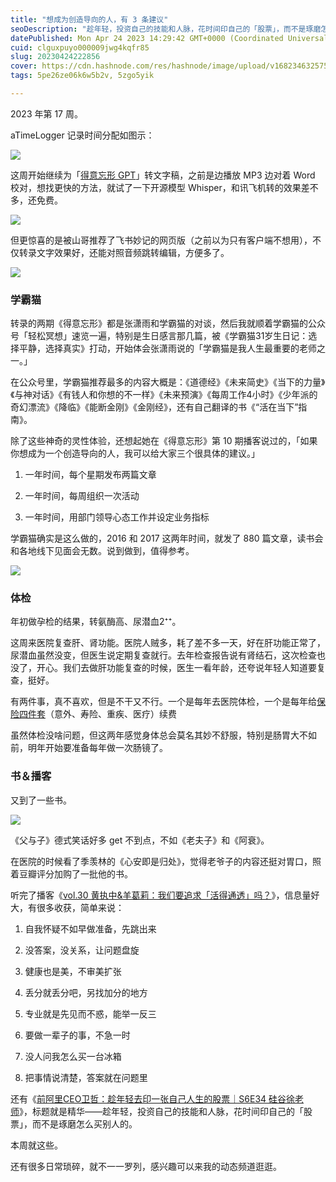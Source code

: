 ```yaml
---
title: "想成为创造导向的人，有 3 条建议"
seoDescription: "趁年轻，投资自己的技能和人脉，花时间印自己的「股票」，而不是琢磨怎么买别人的。"
datePublished: Mon Apr 24 2023 14:29:42 GMT+0000 (Coordinated Universal Time)
cuid: clguxpuyo000009jwg4kqfr85
slug: 20230424222856
cover: https://cdn.hashnode.com/res/hashnode/image/upload/v1682346325750/0717fcd1-b59c-45e9-9213-9aedbe46a62c.jpeg
tags: 5pe26ze06k6w5b2v, 5zgo5yik

---
```


2023 年第 17 周。

aTimeLogger 记录时间分配如图示：

![](https://cdn.hashnode.com/res/hashnode/image/upload/v1682346322762/aa4e43a1-9613-4b10-bec1-9148318caefd.jpeg)

这周开始继续为「[得意忘形 GPT](http://mp.weixin.qq.com/s?__biz=MzI3MzU5MDA1OQ==&mid=2247487628&idx=1&sn=f7cb4217d3b8d08047d0395c16f6c09e&chksm=eb21a2c8dc562bde4cc4f5b6131f291b6efc47079d16008b483ee3d4c8e86da072db2fc5e592&scene=21#wechat_redirect)」转文字稿，之前是边播放 MP3 边对着 Word 校对，想找更快的方法，就试了一下开源模型 Whisper，和讯飞机转的效果差不多，还免费。

![](https://cdn.hashnode.com/res/hashnode/image/upload/v1682346368360/28dbbe1d-7256-4e86-9137-4e2d9208924d.jpeg)

但更惊喜的是被山哥推荐了飞书妙记的网页版（之前以为只有客户端不想用），不仅转录文字效果好，还能对照音频跳转编辑，方便多了。

![](https://cdn.hashnode.com/res/hashnode/image/upload/v1682346375841/bbf0aa52-6fc8-4941-a592-65ac082191ed.png)

### 学霸猫

转录的两期《得意忘形》都是张潇雨和学霸猫的对谈，然后我就顺着学霸猫的公众号「轻松冥想」速览一遍，特别是生日感言那几篇，被《学霸猫31岁生日记：选择平静，选择真实》打动，开始体会张潇雨说的「学霸猫是我人生最重要的老师之一。」

在公众号里，学霸猫推荐最多的内容大概是：《道德经》《未来简史》《当下的力量》《与神对话》《有钱人和你想的不一样》《未来预演》《每周工作4小时》《少年派的奇幻漂流》《降临》《能断金刚》《金刚经》，还有自己翻译的书《“活在当下”指南》。

除了这些神奇的灵性体验，还想起她在《得意忘形》第 10 期播客说过的，「如果你想成为一个创造导向的人，我可以给大家三个很具体的建议。」

1. 一年时间，每个星期发布两篇文章
    
2. 一年时间，每周组织一次活动
    
3. 一年时间，用部门领导心态工作并设定业务指标
    

学霸猫确实是这么做的，2016 和 2017 这两年时间，就发了 880 篇文章，读书会和各地线下见面会无数。说到做到，值得参考。

![](https://cdn.hashnode.com/res/hashnode/image/upload/v1682346389663/aa5ffacd-7fb6-4e09-aae5-099cde9edce9.png)

### 体检

年初做孕检的结果，转氨酶高、尿潜血2⁺⁺。

这周来医院复查肝、肾功能。医院人贼多，耗了差不多一天，好在肝功能正常了，尿潜血虽然没变，但医生说定期复查就行。去年检查报告说有肾结石，这次检查也没了，开心。我们去做肝功能复查的时候，医生一看年龄，还夸说年轻人知道要复查，挺好。

有两件事，真不喜欢，但是不干又不行。一个是每年去医院体检，一个是每年给[保险四件套](http://mp.weixin.qq.com/s?__biz=MzI3MzU5MDA1OQ==&mid=2247486088&idx=1&sn=55085dd2c5af757a7db413c7d047e55a&chksm=eb21b8ccdc5631daa524b4d30cf0b684ff45ec9a85febdd1b28363bd438cf034779cea2d63fe&scene=21#wechat_redirect)（意外、寿险、重疾、医疗）续费 

虽然体检没啥问题，但这两年感觉身体总会莫名其妙不舒服，特别是肠胃大不如前，明年开始要准备每年做一次肠镜了。

### 书＆播客

又到了一些书。

![](https://cdn.hashnode.com/res/hashnode/image/upload/v1682346415247/540d82c6-caa4-4a55-ad71-f16ccb777a14.jpeg)

《父与子》德式笑话好多 get 不到点，不如《老夫子》和《阿衰》。

在医院的时候看了季羡林的《心安即是归处》，觉得老爷子的内容还挺对胃口，照着豆瓣评分加购了一批他的书。

听完了播客《[vol.30 黄执中&羊葛莉：我们要追求「活得通透」吗？](https://www.xiaoyuzhoufm.com/episode/642418c78aca9099d7a0afd4)》，信息量好大，有很多收获，简单来说：

1. 自我怀疑不如早做准备，先跳出来
    
2. 没答案，没关系，让问题盘旋
    
3. 健康也是美，不审美扩张
    
4. 丢分就丢分吧，另找加分的地方
    
5. 专业就是先见而不惑，能举一反三
    
6. 要做一辈子的事，不急一时
    
7. 没人问我怎么买一台冰箱
    
8. 把事情说清楚，答案就在问题里
    

还有《[前阿里CEO卫哲：趁年轻去印一张自己人生的股票｜S6E34 硅谷徐老师](https://www.xiaoyuzhoufm.com/episode/634fb5282e5853af9bafcfc5)》，标题就是精华——趁年轻，投资自己的技能和人脉，花时间印自己的「股票」，而不是琢磨怎么买别人的。

本周就这些。

还有很多日常琐碎，就不一一罗列，感兴趣可以来我的动态频道逛逛。
